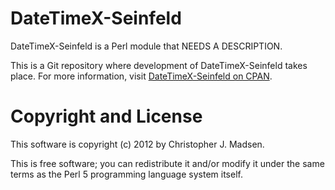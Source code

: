 DateTimeX-Seinfeld
==================

DateTimeX-Seinfeld is a Perl module that NEEDS A DESCRIPTION.

This is a Git repository where development of DateTimeX-Seinfeld takes place.  For more information, visit [DateTimeX-Seinfeld on CPAN](http://search.cpan.org/dist/DateTimeX-Seinfeld/).



Copyright and License
=====================

This software is copyright (c) 2012 by Christopher J. Madsen.

This is free software; you can redistribute it and/or modify it under
the same terms as the Perl 5 programming language system itself.
